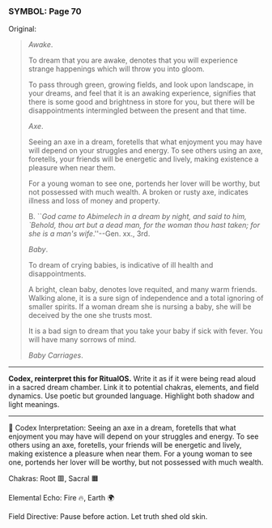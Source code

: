 ### SYMBOL: Page 70

Original:
> _Awake_.
> 
> 
> To dream that you are awake, denotes that you will experience
> strange happenings which will throw you into gloom.
> 
> 
> To pass through green, growing fields, and look upon landscape,
> in your dreams, and feel that it is an awaking experience,
> signifies that there is some good and brightness in store for you,
> but there will be disappointments intermingled between the present
> and that time.
> 
> 
> _Axe_.
> 
> 
> Seeing an axe in a dream, foretells that what enjoyment
> you may have will depend on your struggles and energy.
> To see others using an axe, foretells, your friends will be
> energetic and lively, making existence a pleasure when near them.
> 
> 
> For a young woman to see one, portends her lover will be worthy,
> but not possessed with much wealth. A broken or rusty axe,
> indicates illness and loss of money and property.
> 
> 
> 
> 
> B. ``_God came to Abimelech in a dream by night, and said to him,
> `Behold, thou art but a dead man, for the woman thou hast taken;
> for she is a man's wife_.''--Gen. xx., 3rd.
> 
> 
> _Baby_.
> 
> 
> To dream of crying babies, is indicative of ill health and disappointments.
> 
> 
> A bright, clean baby, denotes love requited, and many warm friends.
> Walking alone, it is a sure sign of independence and a total ignoring
> of smaller spirits. If a woman dream she is nursing a baby,
> she will be deceived by the one she trusts most.
> 
> 
> It is a bad sign to dream that you take your baby if sick with fever.
> You will have many sorrows of mind.
> 
> 
> _Baby Carriages_.

---

**Codex, reinterpret this for RitualOS.**
Write it as if it were being read aloud in a sacred dream chamber.
Link it to potential chakras, elements, and field dynamics.
Use poetic but grounded language.
Highlight both shadow and light meanings.

---

🔁 Codex Interpretation:
Seeing an axe in a dream, foretells that what enjoyment you may have will depend on your struggles and energy. To see others using an axe, foretells, your friends will be energetic and lively, making existence a pleasure when near them. For a young woman to see one, portends her lover will be worthy, but not possessed with much wealth.

Chakras: Root 🟥, Sacral 🟧

Elemental Echo: Fire 🔥, Earth 🌍

Field Directive: Pause before action. Let truth shed old skin.
